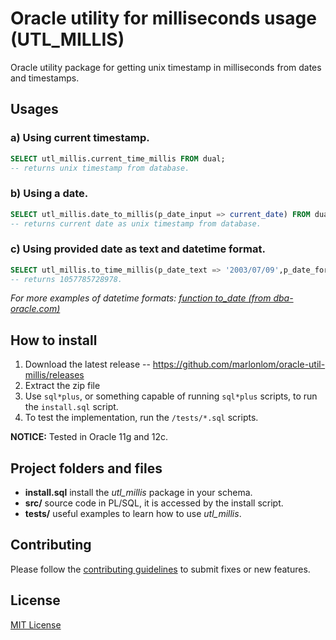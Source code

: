 # Oracle utility for milliseconds usage (UTL_MILLIS)

Oracle utility package for getting unix timestamp in milliseconds from dates and timestamps.


## Usages

### a) Using current timestamp.
```sql
SELECT utl_millis.current_time_millis FROM dual;
-- returns unix timestamp from database.
```

### b) Using a date.
```sql
SELECT utl_millis.date_to_millis(p_date_input => current_date) FROM dual;
-- returns current date as unix timestamp from database.
```

### c) Using provided date as text and datetime format.
```sql
SELECT utl_millis.to_time_millis(p_date_text => '2003/07/09',p_date_format => 'yyyy/mm/dd') FROM dual;
-- returns 1057785728978.
```
_For more examples of datetime formats: [function to_date (from dba-oracle.com)](http://www.dba-oracle.com/f_to_date.htm)_


## How to install

1. Download the latest release -- https://github.com/marlonlom/oracle-util-millis/releases
2. Extract the zip file
3. Use `sql*plus`, or something capable of running `sql*plus` scripts, to run the `install.sql` script.
4. To test the implementation, run the `/tests/*.sql` scripts.

**NOTICE:**
Tested in Oracle 11g and 12c.


## Project folders and files

+ **install.sql** install the _utl_millis_ package in your schema.
+ **src/**  source code in PL/SQL, it is accessed by the install script.
+ **tests/** useful examples to learn how to use _utl_millis_.


## Contributing

Please follow the [contributing guidelines](CONTRIBUTING.md) to submit fixes or new features.


## License

[MIT License](LICENSE)
